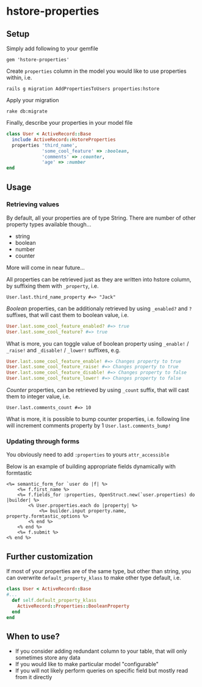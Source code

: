 hstore-properties
=================

Setup
-----

Simply add following to your gemfile

`gem 'hstore-properties'`

Create `properties` column in the model you would like to use properties within, i.e.

`rails g migration AddPropertiesToUsers properties:hstore`

Apply your migration

`rake db:migrate`

Finally, describe your properties in your model file 

```ruby
class User < ActiveRecord::Base
  include ActiveRecord::HstoreProperties
  properties 'third_name', 
             'some_cool_feature' => :boolean, 
             'comments' => :counter,
             'age' => :number
end
```

Usage
-----

### Retrieving values

By default, all your properties are of type String. There are number of other property types available though...

* string
* boolean
* number
* counter

More will come in near future...

All properties can be retrieved just as they are written into hstore column, by suffixing them with `_property`, i.e.

`User.last.third_name_property #=> "Jack"`

*Boolean* properties, can be additionaly retrieved by using `_enabled?` and `?` suffixes, that will cast them to boolean value, i.e.

```ruby
User.last.some_cool_feature_enabled? #=> true
User.last.some_cool_feature? #=> true
```

What is more, you can toggle value of boolean property using `_enable!` / `_raise!` and `_disable!` / `_lower!` suffixes, e.g.

```ruby
User.last.some_cool_feature_enable! #=> Changes property to true
User.last.some_cool_feature_raise! #=> Changes property to true
User.last.some_cool_feature_disable! #=> Changes property to false
User.last.some_cool_feature_lower! #=> Changes property to false
```

*Counter* properties, can be retrieved by using `_count` suffix, that will cast them to integer value, i.e.

`User.last.comments_count #=> 10`

What is more, it is possible to bump counter properties, i.e. following line will increment comments property by 1
`User.last.comments_bump!`


### Updating through forms

You obviously need to add `:properties` to yours `attr_accessible`

Below is an example of building appropriate fields dynamically with formtastic


```erb
<%= semantic_form_for `user do |f| %>
    <%= f.first_name %>
    <%= f.fields_for :properties, OpenStruct.new(`user.properties) do |builder| %>
        <% User.properties.each do |property| %>
            <%= builder.input property.name, property.formtastic_options %>
        <% end %>
    <% end %>
    <%= f.submit %>
<% end %>
```

Further customization
---------------------

If most of your properties are of the same type, but other than string, you can overwrite `default_property_klass` to make other type default, i.e.

```ruby
class User < ActiveRecord::Base
#...
  def self.default_property_klass
    ActiveRecord::Properties::BooleanProperty
  end
end
```

When to use?
------------

* If you consider adding redundant column to your table, that will only sometimes store any data
* If you would like to make particular model "configurable"
* If you will not likely perform queries on specific field but mostly read from it directly

